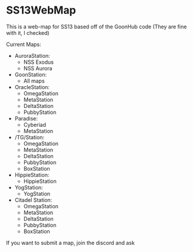 # SS13WebMap

This is a web-map for SS13 based off of the GoonHub code (They are fine with it, I checked)

Current Maps:
- AuroraStation:
  - NSS Exodus
  - NSS Aurora
- GoonStation:
  - All maps
- OracleStation:
  - OmegaStation
  - MetaStation
  - DeltaStation
  - PubbyStation
- Paradise:
  - Cyberiad
  - MetaStation
- /TG/Station:
  - OmegaStation
  - MetaStation
  - DeltaStation
  - PubbyStation
  - BoxStation
- HippieStation:
  - HippieStation
- YogStation:
  - YogStation
- Citadel Station:
  - OmegaStation
  - MetaStation
  - DeltaStation
  - PubbyStation
  - BoxStation
  
If you want to submit a map, join the discord and ask
